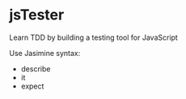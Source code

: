 jsTester
========

Learn TDD by building a testing tool for JavaScript

Use Jasimine syntax:
* describe
* it
* expect
